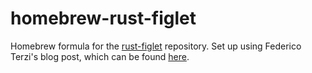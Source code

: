 # homebrew-rust-figlet
Homebrew formula for the [rust-figlet](https://github.com/shruthikmusukula/rust_figlet) repository.
Set up using Federico Terzi's blog post, which can be found [here](https://federicoterzi.com/blog/how-to-publish-your-rust-project-on-homebrew/).
